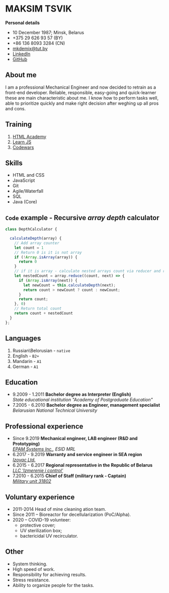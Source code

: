 # MAKSIM TSVIK

**Personal details**

* 10 December 1987; Minsk, Belarus
* +375 29 626 93 57 (BY)
* +86 136 8093 3284 (CN)
* [mkdemix@tut.by](mailto:mkdemix@tut.by)
* [LinkedIn](www.linkedin.com/in/maksim-tsvik)
* [GitHub](https://github.com/MaksimTsvik)

## About me

I am a professional Mechanical Engineer and now decided to retrain as a front-end developer.
Reliable, responsible, easy-going and quick-learner these are main characteristic about me.
I know how to perform tasks well, able to prioritize quickly and make right decision after weghing up all pros and cons.

## Training

1. [HTML Academy](https://htmlacademy.ru/)
2. [Learn JS](https://learn.javascript.ru/)
3. [Codewars](https://www.codewars.com/)

## Skills

* HTML and CSS
* JavaScript
* Git
* Agile/Waterfall
* SQL
* Java (Core)

## `Code` example - Recursive *array depth* calculator

``` javascript
class DepthCalculator {

  calculateDepth(array) {
    // Add array counter
    let count = 1
    // Return 0 is it is not array
    if (!Array.isArray(array)) {
      return 0
    }
    // if it is array - calculate nested arrays count via reducer and recursion
    let nestedCount = array.reduce((count, next) => {
      if (Array.isArray(next)) {
        let newCount = this.calculateDepth(next);
        return count > newCount ? count : newCount;
      }
      return count;
    }, 0)
    // Return total count
    return count + nestedCount
  }
};
```

## Languages

1. Russian\Belorusian - `native`
2. English - `B2+`
3. Mandarin - `A1`
4. German - `A1`

## Education

* 9.2009 - 1.2011  **Bachelor degree as Interpreter (English)**\
    *State educational institution "Academy of Postgraduate Education"*
* 7.2005 - 6.2010 **Bachelor degree as Engineer, management specialist**\
    *Belarusian National Technical University*

## Professional experience

* Since 9.2019 **Mechanical engineer, LAB engineer (R&D and Prototyping)**\
    *[EPAM Systems Inc.](https://www.epam.com/), ESID MRL*
* 6.2017 - 9.2019 **Warranty and service engineer in SEA region**\
    *[Izovac Ltd.](https://www.izovac.com/)*
* 6.2015 - 6.2017 **Regional representative in the Republic of Belarus**\
    *[LLC 'Izmerenie i control'](https://izmerkon.ru/)*
* 7.2010 - 6.2015 **Chief of Staff (military rank - Captain)**\
    *[Military unit 31802](https://www.mil.by)*

## Voluntary experience

* 2011-2014 Head of mine cleaning ation team.
* Since 2011 – Bioreactor for decellularization (PoC/Alpha).
* 2020 – COVID-19 volunteer: 
    * protective cover;
    * UV sterilization box;
    * bactericidal UV recirculator.

## Other

* System thinking.
* High speed of work.
* Responsibility for achieving results.
* Stress resistance.
* Ability to organize people for the tasks.
